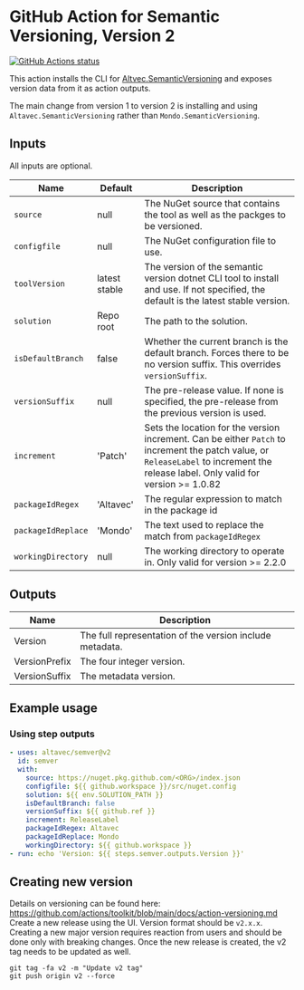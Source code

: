 # GitHub Action for Semantic Versioning, Version 2

[![GitHub Actions status](https://github.com/altavec/semver/workflows/build-test/badge.svg)](https://github.com/altavec/semver/actions)

This action installs the CLI for [Altvec.SemanticVersioning](https://github.com/altavec/SemanticVersioning) and exposes version data from it as action outputs.

The main change from version 1 to version 2 is installing and using `Altavec.SemanticVersioning` rather than `Mondo.SemanticVersioning`.

## Inputs

All inputs are optional.

| Name               | Default                | Description                                                  |
| ------------------ | ---------------------- | ------------------------------------------------------------ |
| `source`           | null                   | The NuGet source that contains the tool as well as the packges to be versioned. |
| `configfile`       | null                   | The NuGet configuration file to use. |
| `toolVersion`      | latest stable          | The version of the semantic version dotnet CLI tool to install and use. If not specified, the default is the latest stable version. |
| `solution`         | Repo root              | The path to the solution.                                    |
| `isDefaultBranch`  | false                  | Whether the current branch is the default branch. Forces there to be no version suffix. This overrides `versionSuffix`. |
| `versionSuffix`    | null                   | The pre-release value. If none is specified, the pre-release from the previous version is used. |
| `increment`        | 'Patch'                | Sets the location for the version increment. Can be either `Patch` to increment the patch value, or `ReleaseLabel` to increment the release label. Only valid for version >= 1.0.82 |
| `packageIdRegex`   | 'Altavec'              | The regular expression to match in the package id |
| `packageIdReplace` | 'Mondo'                | The text used to replace the match from `packageIdRegex` |
| `workingDirectory` | null                   | The working directory to operate in. Only valid for version >= 2.2.0 |

## Outputs

| Name          | Description                                              |
| ------------- | -------------------------------------------------------- |
| Version       | The full representation of the version include metadata. |
| VersionPrefix | The four integer version.                                |
| VersionSuffix | The metadata version.                                    |

## Example usage

### Using step outputs

```yaml
- uses: altavec/semver@v2
  id: semver
  with:
    source: https://nuget.pkg.github.com/<ORG>/index.json
    configfile: ${{ github.workspace }}/src/nuget.config
    solution: ${{ env.SOLUTION_PATH }}
    isDefaultBranch: false
    versionSuffix: ${{ github.ref }}
    increment: ReleaseLabel
    packageIdRegex: Altavec
    packageIdReplace: Mondo
    workingDirectory: ${{ github.workspace }}
- run: echo 'Version: ${{ steps.semver.outputs.Version }}'
```


## Creating new version

Details on versioning can be found here: https://github.com/actions/toolkit/blob/main/docs/action-versioning.md
Create a new release using the UI. Version format should be `v2.x.x`. Creating a new major version requires reaction from users and should be done only with breaking changes.
Once the new release is created, the v2 tag needs to be updated as well.
```
git tag -fa v2 -m "Update v2 tag"
git push origin v2 --force
```

